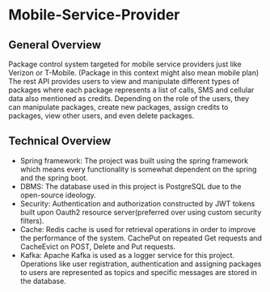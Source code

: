 # Mobile-Service-Provider

## General Overview
Package control system targeted for mobile service providers just like Verizon or T-Mobile. (Package in this context might also mean mobile plan)
The rest API provides users to view and manipulate different types of packages where each package represents a list of calls, SMS and cellular data also mentioned as credits.
Depending on the role of the users, they can manipulate packages, create new packages, assign credits to packages, view other users, and even delete packages.

## Technical Overview
* Spring framework: The project was built using the spring framework which means every functionality is somewhat dependent on the spring and the spring boot.
* DBMS: The database used in this project is PostgreSQL due to the open-source ideology.
* Security: Authentication and authorization constructed by JWT tokens built upon Oauth2 resource server(preferred over using custom security filters). 
* Cache: Redis cache is used for retrieval operations in order to improve the performance of the system. CachePut on repeated Get requests and CacheEvict on POST, Delete and Put requests.
* Kafka: Apache Kafka is used as a logger service for this project. Operations like user registration, authentication and assigning packages to users are represented as topics and specific messages are stored in the database. 

